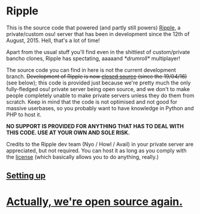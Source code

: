 # Ripple

This is the source code that powered (and partly still powers) [Ripple](http://ripple.moe), a private/custom osu! server that has been in development since the 12th of August, 2015. Hell, that's a lot of time!

Apart from the usual stuff you'll find even in the shittiest of custom/private bancho clones, Ripple has spectating, aaaaand _\*drumroll\*_ multiplayer!

The source code you can find in here is not the current development branch. ~~Development of Ripple is now [closed source](https://ripple.moe/blog/posts/going-closed-source) (since the 19/04/16)~~ (see below); this code is provided just because we're pretty much the only fully-fledged osu! private server being open source, and we don't to make people completely unable to make private servers unless they do them from scratch. Keep in mind that the code is not optimised and not good for massive userbases, so you probably want to have knowledge in Python and PHP to host it.

**NO SUPPORT IS PROVIDED FOR ANYTHING THAT HAS TO DEAL WITH THIS CODE. USE AT YOUR OWN AND SOLE RISK.**

Credits to the Ripple dev team (Nyo / Howl / Avail) in your private server are appreciated, but not required. You can host it as long as you comply with the [license](LICENSE) (which basically allows you to do anything, really.)

## [Setting up](https://github.com/osuripple/ripple/wiki/How-to-setup-ripple)

# [Actually, we're open source again.](http://ripple.moe/blog/posts/going-back-open-source)

